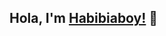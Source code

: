 ## Hola, I'm [Habibiaboy!](https://habibiaboy.my.id/) 👋

<!--
**habibiaboy/habibiaboy** is a ✨ _special_ ✨ repository because its `README.md` (this file) appears on your GitHub profile.


- 🌱 I’m currently learning about vue.js and robotframework
- 👯 I’m looking to collaborate on ...
- 🤔 I’m looking for help with stackoverflow
- 💬 Ask me about CSS
- 😄 Pronouns: He/His
- ⚡ Fun fact: when I learned about SASS / SCSS, it was crazy because it made it easier for the frontend to create thousands of lines per line of css easily

<div align="center">

### Have a nice day!

</div>
